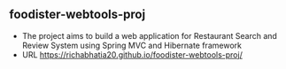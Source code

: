 ## foodister-webtools-proj ##
* The project aims to build a web application for Restaurant Search and Review System using Spring MVC and Hibernate framework
* URL https://richabhatia20.github.io/foodister-webtools-proj/
